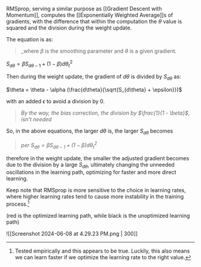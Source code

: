 RMSprop, serving a similar purpose as [[Gradient Descent with Momentum]], computes the [[Exponentially Weighted Average]]s of gradients, with the difference that within the computation the $\theta$ value is squared and the division during the weight update.

The equation is as:

>_where $\beta$ is the smoothing parameter and $\theta$ is a given gradient.

$S_{d\theta} = \beta S_{d\theta - 1} + (1 - \beta) d\theta_t^2$

Then during the weight update, the gradient of $d\theta$ is divided by $S_{d\theta}$ as:

$\theta = \theta - \alpha (\frac{d\theta}{\sqrt{S_{d\theta} + \epsilon}})$

with an added $\epsilon$ to avoid a division by $0$.

> _By the way, the bias correction, the division by $\frac{1}{1 - \beta}$, isn't needed_

So, in the above equations, the larger $d\theta$ is, the larger $S_{d\theta}$ becomes

> _per $S_{d\theta} = \beta S_{d\theta - 1} + (1 - \beta) d\theta_t^2$_

therefore in the weight update, the smaller the adjusted gradient becomes due to the division by a large $S_{d\theta}$, ultimately changing the unneeded oscillations in the learning path, optimizing for faster and more direct learning.

Keep note that RMSprop is more sensitive to the choice in learning rates, where higher learning rates tend to cause more instability in the training process.[^1]

(red is the optimized learning path, while black is the unoptimized learning path)

![[Screenshot 2024-06-08 at 4.29.23 PM.png | 300]]

[^1]: Tested empirically and this appears to be true. Luckily, this also means we can learn faster if we optimize the learning rate to the right value.